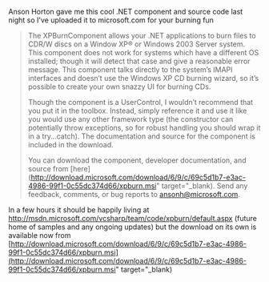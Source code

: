 Anson Horton gave me this cool .NET component and source code last night so I've uploaded it to microsoft.com for your burning fun

> The XPBurnComponent allows your .NET applications to burn files to CDR/W discs on a Window XP® or Windows 2003 Server system. This component does not work for systems which have a different OS installed; though it will detect that case and give a reasonable error message. This component talks directly to the system’s IMAPI interfaces and doesn’t use the Windows XP CD burning wizard, so it’s possible to create your own snazzy UI for burning CDs.
>
> Though the component is a UserControl, I wouldn’t recommend that you put it in the toolbox. Instead, simply reference it and use it like you would use any other framework type (the constructor can potentially throw exceptions, so for robust handling you should wrap it in a try…catch). The documentation and source for the component is included in the download.
>
> You can download the component, developer documentation, and source from [here](http://download.microsoft.com/download/6/9/c/69c5d1b7-e3ac-4986-99f1-0c55dc374d66/xpburn.msi" target="_blank). Send any feedback, comments, or bug reports to <ansonh@microsoft.com>.

In a few hours it should be happily living at http://msdn.microsoft.com/vcsharp/team/code/xpburn/default.aspx (future home of samples and any ongoing updates) but the download on its own is available now from [http://download.microsoft.com/download/6/9/c/69c5d1b7-e3ac-4986-99f1-0c55dc374d66/xpburn.msi](http://download.microsoft.com/download/6/9/c/69c5d1b7-e3ac-4986-99f1-0c55dc374d66/xpburn.msi" target="_blank)